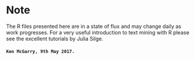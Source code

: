 # Note
The R files presented here are in a state of flux and may change daily as work progresses. For a very useful introduction to text mining with R please see the excellent tutorials by Julia Silge.

#### `Ken McGarry, 9th May 2017.`


